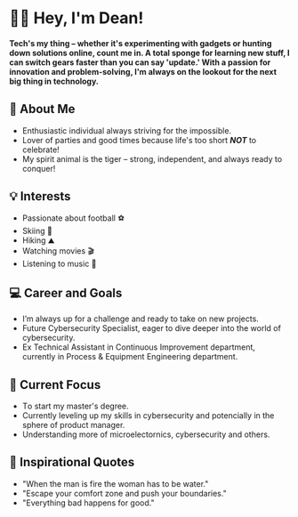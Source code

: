 # 👋🏽 Hey, I'm Dean!
 ####   Tech's my thing – whether it's experimenting with gadgets or hunting down solutions online, count me in. A total sponge for learning new stuff, I can switch gears faster than you can say 'update.' With a passion for innovation and problem-solving, I'm always on the lookout for the next big thing in technology.
## 🚀 About Me
- Enthusiastic individual always striving for the impossible.
- Lover of parties and good times because life's too short __***NOT***__ to celebrate!
- My spirit animal is the tiger – strong, independent, and always ready to conquer!
## 💡 Interests
- Passionate about football ⚽
- Skiing 🎿
- Hiking ⛰️
- Watching movies 🎬
- Listening to music 🎵
## 💻 Career and Goals
- I’m always up for a challenge and ready to take on new projects.
- Future Cybersecurity Specialist, eager to dive deeper into the world of cybersecurity.
- Ex Technical Assistant in Continuous Improvement department, currently in Process & Equipment Engineering department. 
## 🌱 Current Focus
- Тo start my master's degree.
- Currently leveling up my skills in cybersecurity and potencially in the sphere of product manager.
- Understanding more of microelectornics, cybersecurity and others.
## 💭 Inspirational Quotes
- "When the man is fire the woman has to be water."
- "Escape your comfort zone and push your boundaries."
- "Everything bad happens for good."
